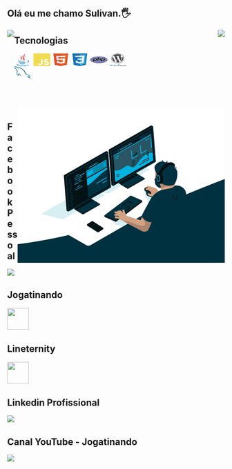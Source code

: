 ## Olá eu me chamo Sulivan.🖐️
  
<img align="left" height="180em" src="https://github-readme-stats.vercel.app/api?username=kazuyabr&theme=yeblu&show_icons=true&count_private=true&include_all_commits=true&hide=contribs"/>
  <img align="right" align="right" height="180em" src="https://github-readme-stats.vercel.app/api/top-langs/?username=kazuyabr&layout=compact&langs_count=7&theme=algolia"/>

<div>
<h2> Tecnologias</h2>
 <img align="center" alt="TerryMaster-Java" height="30" width="40" src="https://github.com/devicons/devicon/blob/master/icons/java/java-original.svg">
  <img align="center" alt="TerryMaster-Js" height="30" width="40" src="https://raw.githubusercontent.com/devicons/devicon/master/icons/javascript/javascript-plain.svg">
  <img align="center" alt="TerryMaster-HTML" height="30" width="40" src="https://raw.githubusercontent.com/devicons/devicon/master/icons/html5/html5-original.svg">
  <img align="center" alt="TerryMaster-CSS" height="30" width="40" src="https://raw.githubusercontent.com/devicons/devicon/master/icons/css3/css3-original.svg">
  <img align="center" alt="TerryMaster-CSS" height="30" width="40" src="https://raw.githubusercontent.com/devicons/devicon/master/icons/php/php-original.svg">
  <img align="center" alt="TerryMaster-CSS" height="30" width="40" src="https://raw.githubusercontent.com/devicons/devicon/master/icons/wordpress/wordpress-original.svg"> <br />

  <img align="center" alt="kazuyaBR-CSS" height="30" width="40" src="https://raw.githubusercontent.com/devicons/devicon/master/icons/mysql/mysql-original.svg">
</div>

<img align="right" alt="Programador" height="360" width="480" src="https://github.com/kazuyabr/kazuyabr/blob/main/programador.gif">
<br />
<br />
<br />
<div> <br>
<h2> Facebook Pessoal</h2>
<a href="https://www.facebook.com/sulivan.leite" target="_blank"><img src="https://img.shields.io/badge/Facebook-1877F2?style=for-the-badge&logo=facebook&logoColor=white" target="_blank"></a>

<h2> Jogatinando </h2>
<a href="https://www.jogatinando.com/" target="_blank"><img src="https://i.ibb.co/5ntHrZB/jogatinando-logo.jpg" target="_blank" height="50" width="50"></a>

<h2> Lineternity </h2>
<a href="https://www.lineternity.com" target="_blank"><img src="https://i.ibb.co/kSr2mM7/lineternity.png" target="_blank" height="50" width="50"></a>

<h2>Linkedin Profissional</h2>
 <a href="https://www.linkedin.com/in/sulivan-leite/" target="_blank"><img src="https://img.shields.io/badge/-LinkedIn-%230077B5?style=for-the-badge&logo=linkedin&logoColor=white" target="_blank"></a>
 </div>

  <div>
     <h2>Canal YouTube - Jogatinando</h2>
     <a href="https://www.youtube.com/@jogatinandoltda" target="_blank"><img src="https://img.shields.io/badge/YouTube-FF0000?style=for-the-badge&logo=youtube&logoColor=white" target="_blank"></a>
       </div>
